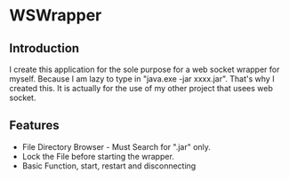 WSWrapper
=============================

Introduction
------------

I create this application for the sole purpose for a web socket wrapper for myself. 
Because I am lazy to type in "java.exe -jar xxxx.jar". That's why I created this. 
It is actually for the use of my other project that usees web socket. 

Features
--------

* File Directory Browser - Must Search for ".jar" only.
* Lock the File before starting the wrapper.
* Basic Function, start, restart and disconnecting


